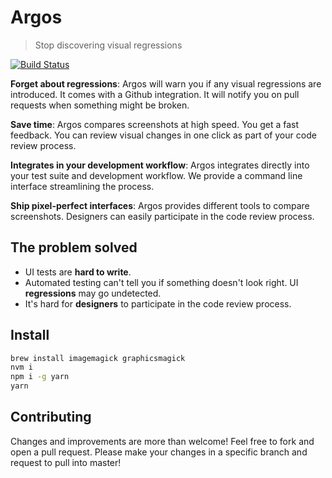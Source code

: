 # Argos

> Stop discovering visual regressions

[![Build Status](https://travis-ci.org/argos-ci/argos.svg?branch=master)](https://travis-ci.org/argos-ci/argos)

**Forget about regressions**:
Argos will warn you if any visual regressions are introduced.
It comes with a Github integration.
It will notify you on pull requests when something might be broken.

**Save time**:
Argos compares screenshots at high speed.
You get a fast feedback.
You can review visual changes in one click as part of your code review process.

**Integrates in your development workflow**:
Argos integrates directly into your test suite and development workflow.
We provide a command line interface streamlining the process.

**Ship pixel-perfect interfaces**:
Argos provides different tools to compare screenshots.
Designers can easily participate in the code review process.

## The problem solved

- UI tests are **hard to write**.
- Automated testing can't tell you if something doesn't look right. UI **regressions** may go undetected.
- It's hard for **designers** to participate in the code review process.

## Install

```sh
brew install imagemagick graphicsmagick
nvm i
npm i -g yarn
yarn
```

## Contributing

Changes and improvements are more than welcome!
Feel free to fork and open a pull request.
Please make your changes in a specific branch and request to pull into master!
